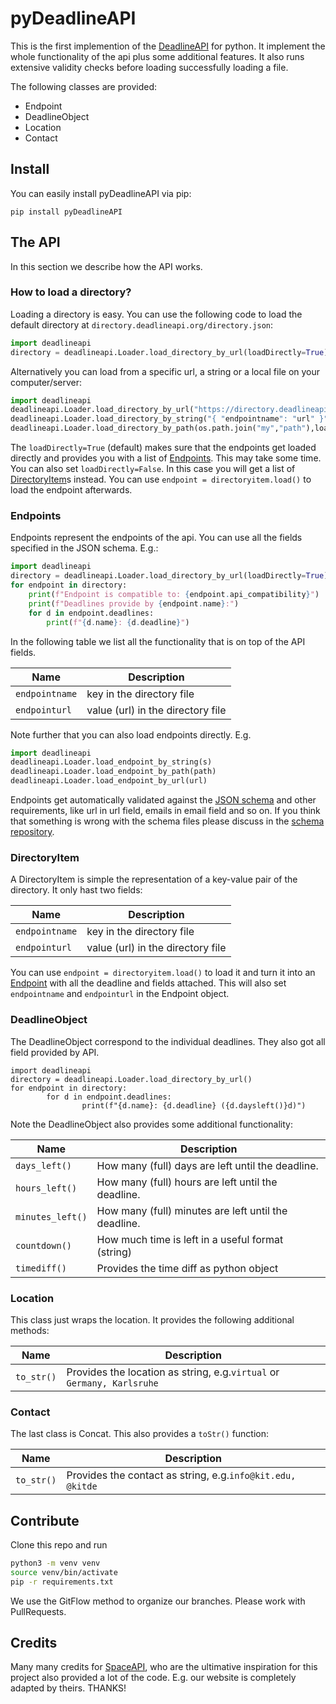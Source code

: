 # pyDeadlineAPI

This is the first implemention of the [DeadlineAPI](https://DeadlineAPI.org) for python. It implement the whole functionality of the api plus some additional features. It also runs extensive validity checks before loading successfully loading a file.

The following classes are provided:
+ Endpoint
+ DeadlineObject
+ Location
+ Contact


## Install

You can easily install pyDeadlineAPI via pip:
```
pip install pyDeadlineAPI
```

## The API
In this section we describe how the API works. 

### How to load a directory?
Loading a directory is easy. You can use the following code to load the default directory at `directory.deadlineapi.org/directory.json`:

```python
import deadlineapi
directory = deadlineapi.Loader.load_directory_by_url(loadDirectly=True)
```

Alternatively you can load from a specific url, a string or a local file on your computer/server:
```python
import deadlineapi
deadlineapi.Loader.load_directory_by_url("https://directory.deadlineapi.org/directory.json",loadDirectly=True)
deadlineapi.Loader.load_directory_by_string("{ "endpointname": "url" }",loadDirectly=True)
deadlineapi.Loader.load_directory_by_path(os.path.join("my","path"),loadDirectly=True)
```

The `loadDirectly=True` (default) makes sure that the endpoints get loaded directly and provides you with a list of [Endpoints](Endpoints). This may take some time. You can also set `loadDirectly=False`. In this case you will get a list of [DirectoryItem](DirectoryItem)s instead. You can use `endpoint = directoryitem.load()` to load the endpoint afterwards. 

### Endpoints
Endpoints represent the endpoints of the api. You can use all the fields specified in the JSON schema. E.g.:
```python
import deadlineapi
directory = deadlineapi.Loader.load_directory_by_url(loadDirectly=True)
for endpoint in directory:
    print(f"Endpoint is compatible to: {endpoint.api_compatibility}")
    print(f"Deadlines provide by {endpoint.name}:")
    for d in endpoint.deadlines:
        print(f"{d.name}: {d.deadline}")
```


In the following table we list all the functionality that is on top of the API fields.


| Name                   | Description                                           |
| ---------------------- | ----------------------------------------------------- |
| `endpointname`         | key in the directory file                             |
| `endpointurl`          | value (url) in the directory file                     |

Note further that you can also load endpoints directly. E.g. 
```python
import deadlineapi
deadlineapi.Loader.load_endpoint_by_string(s)
deadlineapi.Loader.load_endpoint_by_path(path)
deadlineapi.Loader.load_endpoint_by_url(url)
```

Endpoints get automatically validated against the [JSON schema](https://schema.deadlineapi.org/) and other requirements, like url in url field, emails in email field and so on. If you think that something is wrong with the schema files please discuss in the [schema repository](https://github.com/DeadlineAPI/Schema).


### DirectoryItem
A DirectoryItem is simple the representation of a key-value pair of the directory. It only hast two fields:

| Name                   | Description                                           |
| ---------------------- | ----------------------------------------------------- |
| `endpointname`         | key in the directory file                             |
| `endpointurl`          | value (url) in the directory file                     |

You can use `endpoint = directoryitem.load()` to load it and turn it into an [Endpoint](Endpoint) with all the deadline and fields attached. This will also set `endpointname` and `endpointurl` in the Endpoint object.


### DeadlineObject
The DeadlineObject correspond to the individual deadlines. They also got all field provided by API. 

```pyhton
import deadlineapi
directory = deadlineapi.Loader.load_directory_by_url()
for endpoint in directory:
        for d in endpoint.deadlines:
                print(f"{d.name}: {d.deadline} ({d.daysleft()}d)")
```

Note the DeadlineObject also provides some additional functionality:
 
| Name                   | Description                                               |
| ---------------------- | --------------------------------------------------------- |
|  `days_left()`         | How many (full) days are left until the deadline.         |
|  `hours_left()`        | How many (full) hours are left until the deadline.        |
|  `minutes_left()`      | How many (full) minutes are left until the deadline.      |
|  `countdown()`         | How much time is left in a useful format (string)         |
|  `timediff()`         | Provides the time diff as python object                   |

### Location
This class just wraps the location. It provides the following additional methods:

| Name                   | Description                                                               |
| ---------------------- | ------------------------------------------------------------------------- |
|  `to_str()`            | Provides the location as string, e.g.`virtual` or `Germany, Karlsruhe`    |

### Contact
The last class is Concat. This also provides a `toStr()` function:

| Name                   | Description                                                               |
| ---------------------- | ------------------------------------------------------------------------- |
|  `to_str()`            | Provides the contact as string, e.g.`info@kit.edu, @kitde`                |

## Contribute
Clone this repo and run

```bash
python3 -m venv venv
source venv/bin/activate
pip -r requirements.txt
```

We use the GitFlow method to organize our branches. Please work with PullRequests.


## Credits
Many many credits for [SpaceAPI](https://spaceapi.io/), who are the ultimative inspiration for this project also provided a lot of the code. E.g. our website is completely adapted by theirs. THANKS!
